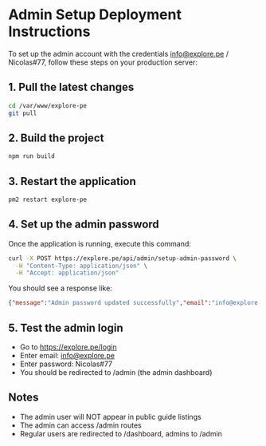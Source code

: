# Admin Setup Deployment Instructions

To set up the admin account with the credentials info@explore.pe / Nicolas#77, follow these steps on your production server:

## 1. Pull the latest changes
```bash
cd /var/www/explore-pe
git pull
```

## 2. Build the project
```bash
npm run build
```

## 3. Restart the application
```bash
pm2 restart explore-pe
```

## 4. Set up the admin password
Once the application is running, execute this command:
```bash
curl -X POST https://explore.pe/api/admin/setup-admin-password \
  -H "Content-Type: application/json" \
  -H "Accept: application/json"
```

You should see a response like:
```json
{"message":"Admin password updated successfully","email":"info@explore.pe"}
```

## 5. Test the admin login
- Go to https://explore.pe/login
- Enter email: info@explore.pe
- Enter password: Nicolas#77
- You should be redirected to /admin (the admin dashboard)

## Notes
- The admin user will NOT appear in public guide listings
- The admin can access /admin routes
- Regular users are redirected to /dashboard, admins to /admin